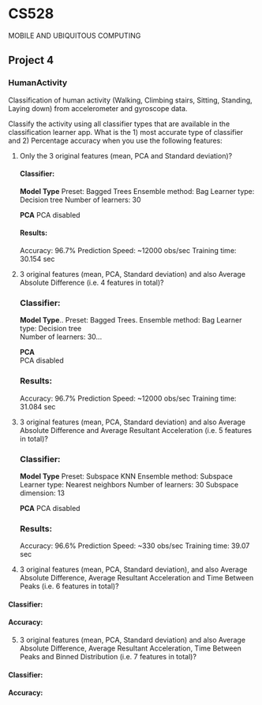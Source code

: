 # CS528
MOBILE AND UBIQUITOUS COMPUTING
## Project 4

### HumanActivity
Classification of human activity (Walking, Climbing stairs, Sitting, Standing, Laying down) from accelerometer and gyroscope data.

Classify the activity using all classifier types that are available in the classification learner app. What is the 1) most accurate type of classifier and 2) Percentage accuracy when you use the following features:

1. Only the 3 original features (mean, PCA and Standard deviation)?
   
   #### Classifier:
   
   **Model Type**
   Preset: Bagged Trees
   Ensemble method: Bag
   Learner type: Decision tree
   Number of learners: 30
   
   **PCA**
   PCA disabled
   
   #### Results:
   
   Accuracy: 96.7%
   Prediction Speed: ~12000 obs/sec
   Training time: 30.154 sec

2. 3 original features (mean, PCA, Standard deviation) and also Average Absolute Difference (i.e. 4 features in total)?
   
   ### Classifier:
   
   **Model Type**..
   Preset: Bagged Trees.
   Ensemble method: Bag 
   Learner type: Decision tree  
   Number of learners: 30...
   
   **PCA**   
   PCA disabled
   
   ### Results:
   Accuracy: 96.7%
   Prediction Speed: ~12000 obs/sec
   Training time: 31.084 sec

3. 3 original features (mean, PCA, Standard deviation) and also Average Absolute Difference and Average Resultant Acceleration (i.e. 5 features in total)?
   
   ### Classifier:
   
   **Model Type**
   Preset: Subspace KNN
   Ensemble method: Subspace
   Learner type: Nearest neighbors
   Number of learners: 30
   Subspace dimension: 13
   
   **PCA**
   PCA disabled
   
   ### Results:
   Accuracy: 96.6%
   Prediction Speed: ~330 obs/sec
   Training time: 39.07 sec

4. 3 original features (mean, PCA, Standard deviation), and also Average Absolute Difference, Average Resultant Acceleration and Time Between Peaks (i.e. 6 features in total)?

#### Classifier:
#### Accuracy:

5. 3 original features (mean, PCA, Standard deviation) and also Average Absolute Difference, Average Resultant Acceleration, Time Between Peaks and Binned Distribution (i.e. 7 features in total)?

#### Classifier:
#### Accuracy:

